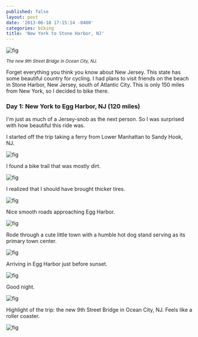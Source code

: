 ```yaml
---
published: false
layout: post
date: '2013-06-18 17:15:14 -0400'
categories: biking
title: 'New York to Stone Harbor, NJ'
---
```

![fig](http://67.media.tumblr.com/tumblr_m6kr2hAPzJ1rsd8qio1_1280.jpg)

<sub>*The new 9th Street Bridge in Ocean City, NJ.*</sub>

Forget everything you think you know about New Jersey. This state has some beautiful country for cycling. I had plans to visit friends on the beach in Stone Harbor, New Jersey, south of Atlantic City. This is only 150 miles from New York, so I decided to bike there.

### Day 1: New York  to Egg Harbor, NJ (120 miles)

I'm just as much of a Jersey-snob as the next person. So I was surprised with how beautiful this ride was.

I started off the trip taking a ferry from Lower Manhattan to Sandy Hook, NJ.

![fig](http://65.media.tumblr.com/tumblr_m6kqd3EVGs1rsd8qio1_1280.jpg)

I found a bike trail that was mostly dirt.

![fig](http://66.media.tumblr.com/tumblr_m6kqk7WzkA1rsd8qio1_1280.jpg)

I realized that I should have brought thicker tires.

![fig](http://66.media.tumblr.com/tumblr_m6kqneefQs1rsd8qio1_1280.jpg)

Nice smooth roads approaching Egg Harbor.

![fig](http://67.media.tumblr.com/tumblr_m6kqpwyfAp1rsd8qio1_1280.jpg)

Rode through a cute little town with a humble hot dog stand serving as its primary town center.

![fig](http://66.media.tumblr.com/tumblr_m6kqs38iGE1rsd8qio1_1280.jpg)

Arriving in Egg Harbor just before sunset.

![fig](http://67.media.tumblr.com/tumblr_m6kqu3uIRQ1rsd8qio1_1280.jpg)

Good night.

![fig](http://66.media.tumblr.com/tumblr_m6kqzuwaCg1rsd8qio1_1280.jpg)

Highlight of the trip: the new 9th Street Bridge in Ocean City, NJ. Feels like a roller coaster.

![fig](http://67.media.tumblr.com/tumblr_m6kr2hAPzJ1rsd8qio1_1280.jpg)
